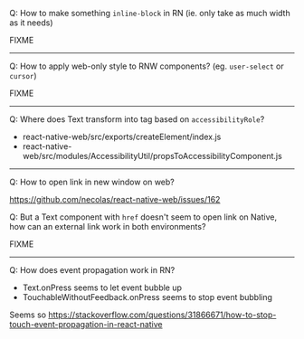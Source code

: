 Q: How to make something `inline-block` in RN (ie. only take as much width as it needs)

FIXME

---

Q: How to apply web-only style to RNW components? (eg. `user-select` or `cursor`)

FIXME

---

Q: Where does Text transform into <a> tag based on `accessibilityRole`?

- react-native-web/src/exports/createElement/index.js
- react-native-web/src/modules/AccessibilityUtil/propsToAccessibilityComponent.js

---

Q: How to open link in new window on web?

https://github.com/necolas/react-native-web/issues/162

Q: But a Text component with `href` doesn't seem to open link on Native, how can an external link work in both environments?

FIXME

---

Q: How does event propagation work in RN?

- Text.onPress seems to let event bubble up
- TouchableWithoutFeedback.onPress seems to stop event bubbling

Seems so https://stackoverflow.com/questions/31866671/how-to-stop-touch-event-propagation-in-react-native
